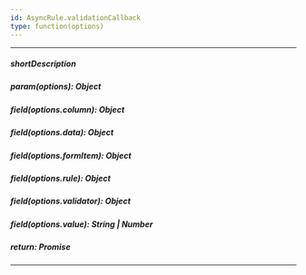 ```yaml
---
id: AsyncRule.validationCallback
type: function(options)
---
```

---
##### shortDescription
<!-- Description goes here -->

##### param(options): Object
<!-- Description goes here -->

##### field(options.column): Object
<!-- Description goes here -->

##### field(options.data): Object
<!-- Description goes here -->

##### field(options.formItem): Object
<!-- Description goes here -->

##### field(options.rule): Object
<!-- Description goes here -->

##### field(options.validator): Object
<!-- Description goes here -->

##### field(options.value): String | Number
<!-- Description goes here -->

##### return: Promise<any>
<!-- Description goes here -->

---
<!-- Description goes here -->